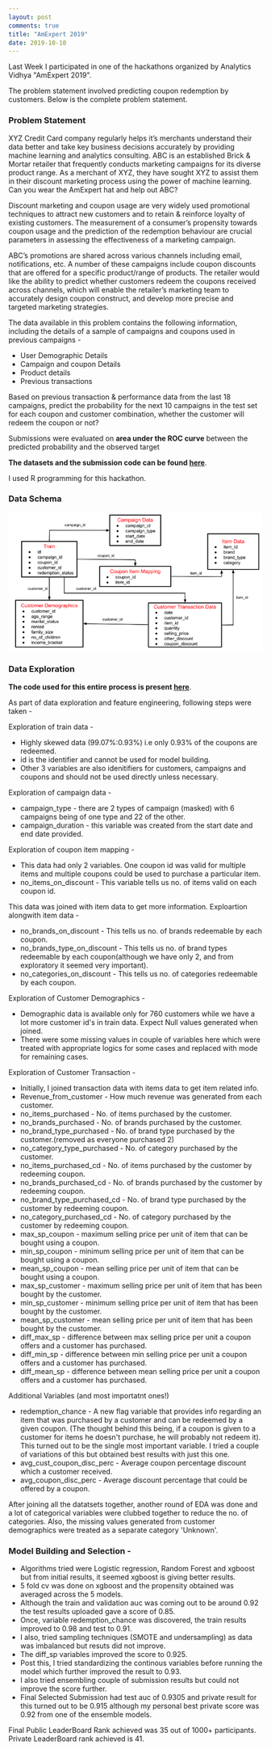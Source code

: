 ```yaml
---
layout: post
comments: true
title: "AmExpert 2019"
date: 2019-10-10
---
```


Last Week I participated in one of the hackathons organized by Analytics Vidhya "AmExpert 2019".

The problem statement involved predicting coupon redemption by customers. Below is the complete problem statement.

### Problem Statement

XYZ Credit Card company regularly helps it’s merchants understand their data better and take key business decisions accurately 
by providing machine learning and analytics consulting. ABC is an established Brick & Mortar retailer that frequently conducts 
marketing campaigns for its diverse product range. As a merchant of XYZ, they have sought XYZ to assist them in their discount 
marketing process using the power of machine learning. Can you wear the AmExpert hat and help out ABC?
 
Discount marketing and coupon usage are very widely used promotional techniques to attract new customers and to retain & reinforce 
loyalty of existing customers. The measurement of a consumer’s propensity towards coupon usage and the prediction of the redemption 
behaviour are crucial parameters in assessing the effectiveness of a marketing campaign.
 
ABC’s promotions are shared across various channels including email, notifications, etc. A number of these campaigns include coupon 
discounts that are offered for a specific product/range of products. The retailer would like the ability to predict whether customers 
redeem the coupons received across channels, which will enable the retailer’s marketing team to accurately design coupon construct, 
and develop more precise and targeted marketing strategies.
 
The data available in this problem contains the following information, including the details of a sample of campaigns and coupons 
used in previous campaigns -

- User Demographic Details
- Campaign and coupon Details
- Product details
- Previous transactions

Based on previous transaction & performance data from the last 18 campaigns, predict the probability for the next 10 campaigns 
in the test set for each coupon and customer combination, whether the customer will redeem the coupon or not?

Submissions were evaluated on **area under the ROC curve** between the predicted probability and the observed target

**The datasets and the submission code can be found [here](https://github.com/abhisheksanghai/AmExpert2019)**. 

I used R programming for this hackathon.

### Data Schema

![Schema Diagram](/images/Amexpert2019_Schema_diagram.png)

### Data Exploration

**The code used for this entire process is present [here](https://github.com/abhisheksanghai/AmExpert2019/blob/master/Code.R)**.

As part of data exploration and feature engineering, following steps were taken - 

Exploration of train data - 
  * Highly skewed data (99.07%:0.93%) i.e only 0.93% of the coupons are redeemed.
  * id is the identifier and cannot be used for model building.
  * Other 3 variables are also idenitifiers for customers, campaigns and coupons and should not be used directly unless necessary.
  
Exploration of campaign data - 
  * campaign_type - there are 2 types of campaign (masked) with 6 campaigns being of one type and 22 of the other.
  * campaign_duration - this variable was created from the start date and end date provided.
  
Exploration of coupon item mapping - 
  * This data had only 2 variables. One coupon id was valid for multiple items and multiple coupons could be used to purchase a particular item.
  * no_items_on_discount - This variable tells us no. of items valid on each coupon id.
  
This data was joined with item data to get more information. Exploartion alongwith item data - 
  * no_brands_on_discount - This tells us no. of brands redeemable by each coupon.
  * no_brands_type_on_discount - This tells us no. of brand types redeemable by each coupon(although we have only 2, and from exploratory it seemed very important).
  * no_categories_on_discount - This tells us no. of categories redeemable by each coupon.
  
Exploration of Customer Demographics - 
  * Demographic data is available only for 760 customers while we have a lot more customer id's in train data. Expect Null values generated when joined.
  * There were some missing values in couple of variables here which were treated with appropriate logics for some cases and replaced with mode for remaining cases.
  
Exploration of Customer Transaction - 
  * Initially, I joined transaction data with items data to get item related info.
  * Revenue_from_customer - How much revenue was generated from each customer.
  * no_items_purchased - No. of items purchased by the customer.
  * no_brands_purchased - No. of brands purchased by the customer.
  * no_brand_type_purchased - No. of brand type purchased by the customer.(removed as everyone purchased 2)
  * no_category_type_purchased - No. of category purchased by the customer.
  * no_items_purchased_cd - No. of items purchased by the customer by redeeming coupon.
  * no_brands_purchased_cd - No. of brands purchased by the customer by redeeming coupon.
  * no_brand_type_purchased_cd - No. of brand type purchased by the customer by redeeming coupon.
  * no_category_purchased_cd - No. of category purchased by the customer by redeeming coupon.
  * max_sp_coupon - maximum selling price per unit of item that can be bought using a coupon.
  * min_sp_coupon - minimum selling price per unit of item that can be bought using a coupon.
  * mean_sp_coupon - mean selling price per unit of item that can be bought using a coupon.
  * max_sp_customer - maximum selling price per unit of item that has been bought by the customer.
  * min_sp_customer - minimum selling price per unit of item that has been bought by the customer.
  * mean_sp_customer - mean selling price per unit of item that has been bought by the customer.
  * diff_max_sp - difference between max selling price per unit a coupon offers and a customer has purchased.
  * diff_min_sp - difference between min selling price per unit a coupon offers and a customer has purchased.
  * diff_mean_sp - difference between mean selling price per unit a coupon offers and a customer has purchased.
  
 Additional Variables (and most importatnt ones!)
  * redemption_chance - A new flag variable that provides info regarding an item that was purchased by a customer and can be redeemed by a given coupon.
  (The thought behind this being, if a coupon is given to a customer for items he doesn't purchase, he will probably not redeem it). 
  This turned out to be the single most important variable. I tried a couple of variations of this but obtained best results with just this one.
  * avg_cust_coupon_disc_perc - Average coupon percentage discount which a customer received.
  * avg_coupon_disc_perc - Average discount percentage that could be offered by a coupon.
  
  After joining all the datatsets together, another round of EDA was done and a lot of categorical variables were clubbed together 
  to reduce the no. of categories. Also, the missing values generated from customer demographics were treated as a separate category 'Unknown'.
  
### Model Building and Selection - 

* Algorithms tried were Logistic regression, Random Forest and xgboost but from initial results, it seemed xgboost is giving better results.
* 5 fold cv was done on xgboost and the propensity obtained was averaged across the 5 models.
* Although the train and validation auc was coming out to be around 0.92 the test results uploaded gave a score of 0.85.
* Once, variable redemption_chance was discovered, the train results improved to 0.98 and test to 0.91.
* I also, tried sampling techniques (SMOTE and undersampling) as data was imbalanced but resuts did not improve.
* The diff_sp variables improved the score to 0.925.
* Post this, I tried standardizing the continous variables before running the model which further improved the result to 0.93.
* I also tried ensembling couple of submission results but could not improve the score further.
* Final Selected Submission had test auc of 0.9305 and private result for this turned out to be 0.915 although my personal 
best private score was 0.92 from one of the ensemble models.

Final Public LeaderBoard Rank achieved was 35 out of 1000+ participants. Private LeaderBoard rank achieved is 41.



